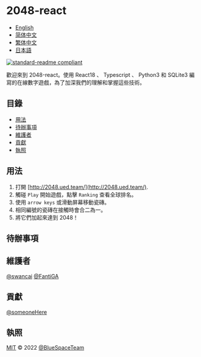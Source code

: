 <!--
 * @Author: fantiga
 * @Date: 2022-06-16 12:51:39
 * @LastEditTime: 2022-06-22 17:28:17
 * @LastEditors: fantiga
 * @Description: 
 * @FilePath: /2048-react/README.zh-TW.md
-->
# 2048-react

- [English](README.md)
- [简体中文](README.zh-CN.md)
- [繁体中文](README.zh-TW.md)
- [日本語](README.ja.md)

[![standard-readme compliant](https://img.shields.io/badge/standard--readme-OK-green.svg?style=flat-square)](https://github.com/RichardLitt/standard-readme)

歡迎來到 2048-react。使用 React18 、 Typescript 、 Python3 和 SQLite3 編寫的在線數字遊戲，為了加深我們的理解和掌握這些技術。

## 目錄

- [用法](#用法)
- [待辦事項](#待辦事項)
- [維護者](#維護者)
- [貢獻](#貢獻)
- [執照](#執照)

## 用法

1. 打開 [http://2048.ued.team/](http://2048.ued.team/).
2. 觸碰 `Play` 開始遊戲，點擊 `Ranking` 查看全球排名。
3. 使用 `arrow keys` 或滑動屏幕移動瓷磚。
4. 相同編號的瓷磚在接觸時會合二為一。
5. 將它們加起來達到 2048！

## 待辦事項

## 維護者

[@swancai](https://github.com/swancai)
[@FantiGA](https://github.com/FantiGA)

## 貢獻

[@someoneHere](https://github.com/someoneHere)

## 執照

[MIT](LICENSE)  © 2022 [@BlueSpaceTeam](https://github.com/BlueSpaceTeam)
